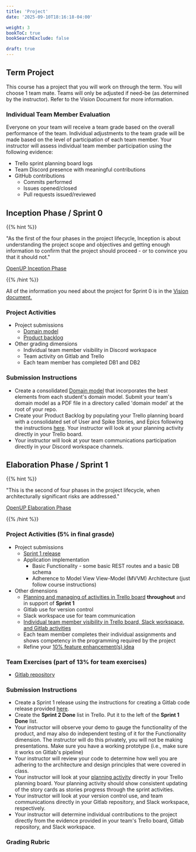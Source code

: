 ```yaml
---
title: 'Project'
date: '2025-09-10T18:16:18-04:00'

weight: 3
bookToC: true
bookSearchExclude: false

draft: true
---
```


## Term Project

This course has a project that you will work on through the term. You will choose 1 team mate. Teams will only be adjusted if need-be (as determined by the instructor). Refer to the Vision Document for more information.

### Individual Team Member Evaluation

Everyone on your team will receive a team grade based on the overall performance of the team. Individual adjustments to the team grade will be made based on the level of participation of each team member. Your instructor will assess individual team member participation using the following evidence:

* Trello sprint planning board logs
* Team Discord presence with meaningful contributions
* GitHub contributions
    * Commits performed
    * Issues opened/closed
    * Pull requests issued/reviewed

## Inception Phase / Sprint 0

{{% hint %}}

"As the first of the four phases in the project lifecycle, Inception is about understanding the project scope and objectives and getting enough information to confirm that the project should proceed - or to convince you that it should not."

[OpenUP Inception Phase](https://www.utm.mx/~caff/doc/OpenUPWeb/openup/guidances/concepts/inception_phase_C4456871.html?nodeId=44eabb44)

{{% /hint %}}

All of the information you need about the project for Sprint 0 is in the [Vision document.](/docs/project/vision)

### Project Activities

* Project submissions
    * [Domain model](/topics/domain-analysis#exercises)
    * [Product backlog](/assignments/trello-initiation)
* Other grading dimensions
    * Individual team member visibility in Discord workspace
    * Team activity on Gitlab and Trello
    * Each team member has completed DB1 and DB2

### Submission Instructions

* Create a consolidated [Domain model](/topics/domain-analysis#exercises) that incorporates the best elements from each student's domain model. Submit your team's domain model as a PDF file in a directory called 'domain model' at the root of your repo.
* Create your Product Backlog by populating your Trello planning board with a consolidated set of User and Spike Stories, and Epics following the instructions [here](/assignments/trello-initiation). Your instructor will look at your planning activity directly in your Trello board.
* Your instructor will look at your team communications participation directly in your Discord workspace channels.

## Elaboration Phase / Sprint 1

{{% hint %}}

"This is the second of four phases in the project lifecycle, when architecturally significant risks are addressed."

[OpenUP Elaboration Phase](https://www.utm.mx/~caff/doc/OpenUPWeb/openup/guidances/concepts/elaboration_phase_BE880435.html?nodeId=ec376027)

{{% /hint %}}

### Project Activities (5% in final grasde)

* Project submissions
    * [Sprint 1 release](/docs/project/git-releases) 
    * Application implementation
        * Basic Functionality - some basic REST routes and a basic DB schema
        * Adherence to Model View View-Model (MVVM) Architecture (just follow course instructions)
* Other dimensions
    * [Planning and managing of activities in Trello board](/docs/project/sprint-planning#sprint_1_planning) **throughout** and in support of **Sprint 1**
    * Gitlab use for version control
    * Slack workspace use for team communication
    * [Individual team member visibility in Trello board, Slack workspace, and Gitlab activities](#individual-team-member-evaluation)
    * Each team member completes their individual assignments and shows competency in the programming required by the project
    * Refine your [10% feature enhancement(s) idea](/docs/project/vision)

### Team Exercises (part of 13% for team exercises)

* [Gitlab repository](/topics/version-control-concepts)

### Submission Instructions

* Create a Sprint 1 release using the instructions for creating a Gitlab code release provided [here](/docs/project/git-releases).
* Create the **Sprint 2 Done** list in Trello. Put it to the left of the **Sprint 1 Done** list.
* Your instructor will observe your demo to gauge the functionality of the product, and may also do independent testing of it for the Functionality dimension. The instructor will do this privately, you will not be making presentations. Make sure you have a working prototype (i.e., make sure it works on Gitlab's pipeline)
* Your instructor will review your code to determine how well you are adhering to the architecture and design principles that were covered in class.
* Your instructor will look at your [planning activity](/docs/project/sprint-planning) directly in your Trello planning board. Your planning activity should show consistent updating of the story cards as stories progress through the sprint activities.
* Your instructor will look at your version control use, and team communications directly in your Gitlab repository, and Slack workspace, respectively.
* Your instructor will determine individual contributions to the project directly from the evidence provided in your team's Trello board, Gitlab repository, and Slack workspace.

### Grading Rubric